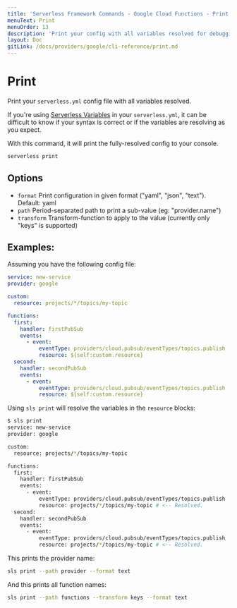 ```yaml
---
title: 'Serverless Framework Commands - Google Cloud Functions - Print'
menuText: Print
menuOrder: 13
description: 'Print your config with all variables resolved for debugging'
layout: Doc
gitLink: /docs/providers/google/cli-reference/print.md
---
```


# Print

Print your `serverless.yml` config file with all variables resolved.

If you're using [Serverless Variables](https://serverless.com/framework/docs/providers/google/guide/variables/)
in your `serverless.yml`, it can be difficult to know if your syntax is correct
or if the variables are resolving as you expect.

With this command, it will print the fully-resolved config to your console.

```bash
serverless print
```

## Options

- `format` Print configuration in given format ("yaml", "json", "text"). Default: yaml
- `path` Period-separated path to print a sub-value (eg: "provider.name")
- `transform` Transform-function to apply to the value (currently only "keys" is supported)

## Examples:

Assuming you have the following config file:

```yml
service: new-service
provider: google

custom:
  resource: projects/*/topics/my-topic

functions:
  first:
    handler: firstPubSub
    events:
      - event:
          eventType: providers/cloud.pubsub/eventTypes/topics.publish
          resource: ${self:custom.resource}
  second:
    handler: secondPubSub
    events:
      - event:
          eventType: providers/cloud.pubsub/eventTypes/topics.publish
          resource: ${self:custom.resource}
```

Using `sls print` will resolve the variables in the `resource` blocks:

```bash
$ sls print
service: new-service
provider: google

custom:
  resource: projects/*/topics/my-topic

functions:
  first:
    handler: firstPubSub
    events:
      - event:
          eventType: providers/cloud.pubsub/eventTypes/topics.publish
          resource: projects/*/topics/my-topic # <-- Resolved.
  second:
    handler: secondPubSub
    events:
      - event:
          eventType: providers/cloud.pubsub/eventTypes/topics.publish
          resource: projects/*/topics/my-topic # <-- Resolved.
```

This prints the provider name:

```bash
sls print --path provider --format text
```

And this prints all function names:

```bash
sls print --path functions --transform keys --format text
```

